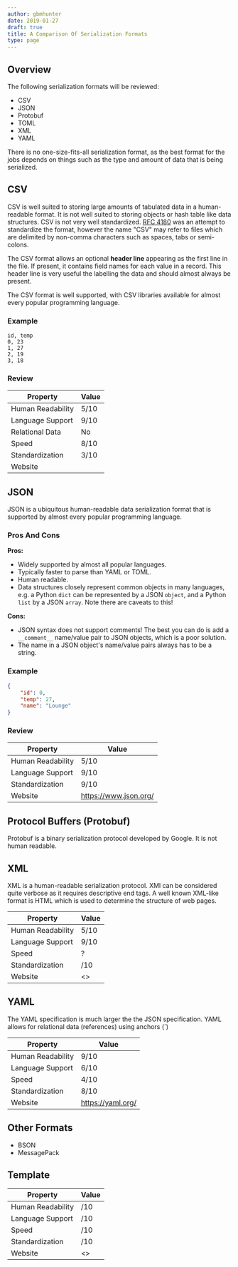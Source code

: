 ```yaml
---
author: gbmhunter
date: 2019-01-27
draft: true
title: A Comparison Of Serialization Formats
type: page
---
```


## Overview

The following serialization formats will be reviewed:

* CSV
* JSON
* Protobuf
* TOML
* XML
* YAML

There is no one-size-fits-all serialization format, as the best format for the jobs depends on things such as the type and amount of data that is being serialized. 

## CSV

CSV is well suited to storing large amounts of tabulated data in a human-readable format. It is not well suited to storing objects or hash table like data structures. CSV is not very well standardized. [RFC 4180](https://tools.ietf.org/html/rfc4180)  was an attempt to standardize the format, however the name "CSV" may refer to files which are delimited by non-comma characters such as spaces, tabs or semi-colons.

The CSV format allows an optional __header line__ appearing as the first line in the file. If present, it contains field names for each value in a record. This header line is very useful the labelling the data and should almost always be present.

The CSV format is well supported, with CSV libraries available for almost every popular programming language.

### Example

```csv
id, temp
0, 23
1, 27
2, 19
3, 18
```

### Review

Property         | Value
-----------------|---------
Human Readability| 5/10
Language Support | 9/10
Relational Data  | No
Speed            | 8/10
Standardization  | 3/10
Website          | 

## JSON

JSON is a ubiquitous human-readable data serialization format that is supported by almost every popular programming language.

### Pros And Cons

**Pros:**

* Widely supported by almost all popular languages.
* Typically faster to parse than YAML or TOML.
* Human readable.
* Data structures closely represent common objects in many languages, e.g. a Python `dict` can be represented by a JSON `object`, and a Python `list` by a JSON `array`. Note there are caveats to this!

**Cons:**

* JSON syntax does not support comments! The best you can do is add a `__comment__` name/value pair to JSON objects, which is a poor solution.
* The name in a JSON object's name/value pairs always has to be a string.

### Example

```json
{
    "id": 0,
    "temp": 27,
    "name": "Lounge"
}
```

### Review

Property         | Value
-----------------|---------
Human Readability| 5/10
Language Support | 9/10
Standardization  | 9/10
Website          | <https://www.json.org/>

## Protocol Buffers (Protobuf)

Protobuf is a binary serialization protocol developed by Google. It is not human readable.

## XML

XML is a human-readable serialization protocol. XMl can be considered quite verbose as it requires descriptive end tags. A well known XML-like format is HTML which is used to determine the structure of web pages.

Property         | Value
-----------------|---------
Human Readability| 5/10
Language Support | 9/10
Speed            | ?
Standardization  | /10
Website          | <>

## YAML

The YAML specification is much larger the the JSON specification. YAML allows for relational data (references) using anchors (`)

Property         | Value
-----------------|---------
Human Readability| 9/10
Language Support | 6/10
Speed            | 4/10
Standardization  | 8/10
Website          | <https://yaml.org/>

## Other Formats

* BSON
* MessagePack

## Template

Property         | Value
-----------------|---------
Human Readability| /10
Language Support | /10
Speed            | /10
Standardization  | /10
Website          | <>